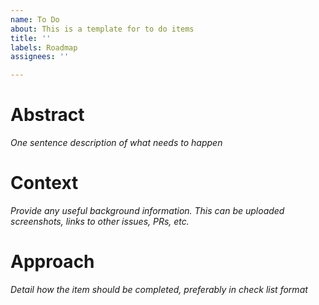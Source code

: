 ```yaml
---
name: To Do
about: This is a template for to do items
title: ''
labels: Roadmap
assignees: ''

---
```


# Abstract
_One sentence description of what needs to happen_

# Context
_Provide any useful background information. This can be uploaded screenshots, links to other issues, PRs, etc._

# Approach
_Detail how the item should be completed, preferably in check list format_
